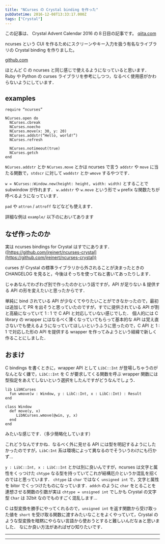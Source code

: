 ```yaml
---
title: "NCurses の Crystal binding を作った"
pubDatetime: 2016-12-08T13:33:17.000Z
tags: ["Crystal"]
---
```


この記事は、 Crystal Advent Calendar 2016 の８日目の記事です。
[qiita.com](http://qiita.com/advent-calendar/2016/crystal)

ncurses という CUI を作るためにスクリーンやキー入力を扱う有名なライブラリの Crystal binding を作りました。

[github.com](https://github.com/agatan/ncurses.cr)

ほとんど C の ncurses と同じ感じで使えるようになっていると思います．
Ruby や Python の curses ライブラリを参考にしつつ，なるべく使用感がかわらないようにしています．

## examples

```
require “ncurses”

NCurses.open do
  NCurses.cbreak
  NCurses.noecho
  NCurses.move(x: 30, y: 20)
  NCurses.addstr(“Hello, world!”)
  NCurses.refresh

  NCurses.notimeout(true)
  NCurses.getch
end

```

`NCurses.addstr` とか `NCurses.move` とかは ncurses で言う `addstr` や `move` に当たる関数で，`stdscr` に対して `waddstr` とか `wmove` するやつです．

`w = NCurses::Window.new(height: height, width: width)` とすることで subwindow が作れます．
`w.addstr` や `w.move` という形で `w` prefix な関数たちが呼べるようになっています．

`pad` や `attron` / `attroff` などなども使えます．

詳細な例は `example/` 以下のにおいてあります

## なぜ作ったのか

実は ncurses bindings for Crystal はすでにあります．([https://github.com/jreinert/ncurses-crystal](https://github.com/jreinert/ncurses-crystal))

curses が Crystal の標準ライブラリから外されることが決まったときの CHANGELOG を見ると，今後はそっちを使ってねと書いてあったりします．

じゃあなんでわざわざ別で作ったのかという話ですが，API が足りない & 提供する API の形を変えたいと思ったからです．

単純に bind されている API が少なくてやりたいことができなかったので，最初は追加して PR を出そうと思っていたのですが，すでに提供されている API が割と高級になっていて 1 : 1 で C API と対応していない感じでした．
個人的には C library の wrapper にはなるべく薄くなっていてもらって基本的な API は覚え直さないでも使えるようになっていてほしいというふうに思ったので，C API と 1 : 1 で対応した形の API を提供する wrapper を作ってみようという経緯で新しく作ることにしました．

## おまけ

C bindings を書くときに，wrapper API として `LibC::Int` が登場しちゃうのがなんとなく嫌で，`LibC::Int` を C が要求してくる関数を呼ぶ wrapper 関数には型指定をあえてしないという選択をしたんですがどうなんでしょう．

```
lib LibNCurses
  fun wmove(w : Window, y : LibC::Int, x : LibC::Int) : Result
end

```

```
class Window
  def move(y, x)
     LibNCurses.wmove(@win, y, x)
  end
end

```

みたいな感じです．（多少簡略化しています）

これどうなんですかね．なるべく外に見せる API には型を明記するようにしたかったのですが，`LibC:Int` 系は環境によって異なるのでそういうわけにも行かず…

`y : LibC::Int, x : LibC::Int` とかは別に良いんですが，ncurses は文字と属性をくっつけた `chtype` なる型を持っていてこれが結構厄介というか混乱を招くのではと思っています．
`chtype` は `char` ではなく `unsigned int` で，文字と属性を bitor でくっつけたものになっています．`addch` のように `char` をとることを連想させる関数の引数が実は `chtype = unsigned int` でしかも Crystal の文字型 `Char` は 32bit なのでものすごく混乱します…

C は型変換を勝手にやってくれるので，`unsigned int` を返す関数から受け取った値を `short` を受け取る関数に渡すみたいなことをよくやっていて，Crystal のような型変換を暗黙にやらない言語から使おうとすると難しいんだなぁと思いました．
なにか良い方法があればぜひ知りたいです．

---

---
